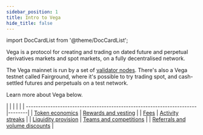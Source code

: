 ```yaml
---
sidebar_position: 1
title: Intro to Vega
hide_title: false
---
```

import DocCardList from '@theme/DocCardList';

Vega is a protocol for creating and trading on dated future and perpetual derivatives markets and spot markets, on a fully decentralised network.

The Vega mainnet is run by a set of [validator nodes](../concepts/vega-chain/validator-nodes.md). There's also a Vega testnet called Fairground, where it's possible to try trading spot, and cash-settled futures and perpetuals on a test network.

Learn more about Vega below.

|                                             |  |                                                                                                      | |
| ----------------------------------------------------------------------|--------|
| [Token economics](./token-economics.md) | [Rewards and vesting](./rewards-vesting.md) |
| [Fees](./fees.md) | [Activity streaks](./activity.md) |
| [Liquidity provision](./liquidity-provision.md) | [Teams and competitions](./teams.md) |
| [Referrals and volume discounts](./referral-program.md) |
